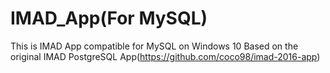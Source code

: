 # IMAD_App(For MySQL)
This is IMAD App compatible for MySQL on Windows 10
Based on the original IMAD PostgreSQL App(https://github.com/coco98/imad-2016-app)
